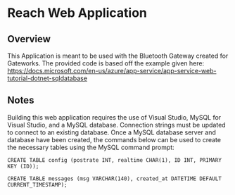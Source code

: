 # Reach Web Application
## Overview
This Application is meant to be used with the Bluetooth Gateway created for Gateworks.
The provided code is based off the example given here: 
https://docs.microsoft.com/en-us/azure/app-service/app-service-web-tutorial-dotnet-sqldatabase

## Notes
Building this web application requires the use of Visual Studio, MySQL for Visual Studio, and a MySQL
database. Connection strings must be updated to connect to an existing database.
Once a MySQL database server and database have been created, the commands below can be used to create the necessary tables using the MySQL command prompt:

```CREATE TABLE config (postrate INT, realtime CHAR(1), ID INT, PRIMARY KEY (ID));```

```CREATE TABLE messages (msg VARCHAR(140), created_at DATETIME DEFAULT CURRENT_TIMESTAMP);```
